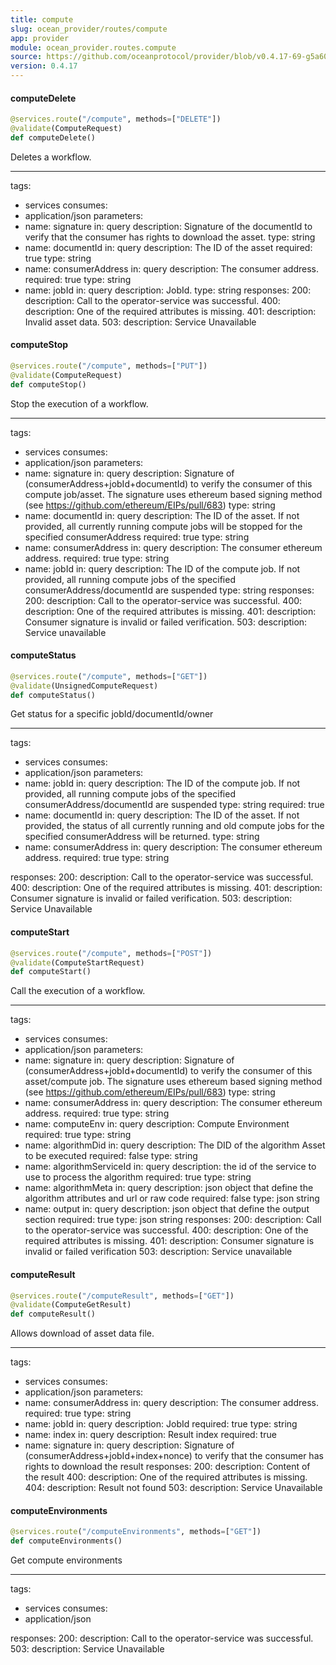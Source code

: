 ```yaml
---
title: compute
slug: ocean_provider/routes/compute
app: provider
module: ocean_provider.routes.compute
source: https://github.com/oceanprotocol/provider/blob/v0.4.17-69-g5a60369/ocean_provider/routes/compute.py
version: 0.4.17
---
```

#### computeDelete

```python
@services.route("/compute", methods=["DELETE"])
@validate(ComputeRequest)
def computeDelete()
```

Deletes a workflow.

---
tags:
  - services
consumes:
  - application/json
parameters:
  - name: signature
    in: query
    description: Signature of the documentId to verify that the consumer has rights to download the asset.
    type: string
  - name: documentId
    in: query
    description: The ID of the asset
    required: true
    type: string
  - name: consumerAddress
    in: query
    description: The consumer address.
    required: true
    type: string
  - name: jobId
    in: query
    description: JobId.
    type: string
responses:
  200:
    description: Call to the operator-service was successful.
  400:
    description: One of the required attributes is missing.
  401:
    description: Invalid asset data.
  503:
    description: Service Unavailable

#### computeStop

```python
@services.route("/compute", methods=["PUT"])
@validate(ComputeRequest)
def computeStop()
```

Stop the execution of a workflow.

---
tags:
  - services
consumes:
  - application/json
parameters:
  - name: signature
    in: query
    description: Signature of (consumerAddress+jobId+documentId) to verify the consumer of
        this compute job/asset. The signature uses ethereum based signing method
        (see https://github.com/ethereum/EIPs/pull/683)
    type: string
  - name: documentId
    in: query
    description: The ID of the asset. If not provided, all currently running compute
        jobs will be stopped for the specified consumerAddress
    required: true
    type: string
  - name: consumerAddress
    in: query
    description: The consumer ethereum address.
    required: true
    type: string
  - name: jobId
    in: query
    description: The ID of the compute job. If not provided, all running compute jobs of
        the specified consumerAddress/documentId are suspended
    type: string
responses:
  200:
    description: Call to the operator-service was successful.
  400:
    description: One of the required attributes is missing.
  401:
    description: Consumer signature is invalid or failed verification.
  503:
    description: Service unavailable

#### computeStatus

```python
@services.route("/compute", methods=["GET"])
@validate(UnsignedComputeRequest)
def computeStatus()
```

Get status for a specific jobId/documentId/owner

---
tags:
  - services
consumes:
  - application/json
parameters:
  - name: jobId
    in: query
    description: The ID of the compute job. If not provided, all running compute jobs of
        the specified consumerAddress/documentId are suspended
    type: string
    required: true
  - name: documentId
    in: query
    description: The ID of the asset. If not provided, the status of all
        currently running and old compute jobs for the specified consumerAddress will be returned.
    type: string
  - name: consumerAddress
    in: query
    description: The consumer ethereum address.
    required: true
    type: string

responses:
  200:
    description: Call to the operator-service was successful.
  400:
    description: One of the required attributes is missing.
  401:
    description: Consumer signature is invalid or failed verification.
  503:
    description: Service Unavailable

#### computeStart

```python
@services.route("/compute", methods=["POST"])
@validate(ComputeStartRequest)
def computeStart()
```

Call the execution of a workflow.

---
tags:
  - services
consumes:
  - application/json
parameters:
  - name: signature
    in: query
    description: Signature of (consumerAddress+jobId+documentId) to verify the consumer of
        this asset/compute job. The signature uses ethereum based signing method
        (see https://github.com/ethereum/EIPs/pull/683)
    type: string
  - name: consumerAddress
    in: query
    description: The consumer ethereum address.
    required: true
    type: string
  - name: computeEnv
    in: query
    description: Compute Environment
    required: true
    type: string
  - name: algorithmDid
    in: query
    description: The DID of the algorithm Asset to be executed
    required: false
    type: string
  - name: algorithmServiceId
    in: query
    description: the id of the service to use to process the algorithm
    required: true
    type: string
  - name: algorithmMeta
    in: query
    description: json object that define the algorithm attributes and url or raw code
    required: false
    type: json string
  - name: output
    in: query
    description: json object that define the output section
    required: true
    type: json string
responses:
  200:
    description: Call to the operator-service was successful.
  400:
    description: One of the required attributes is missing.
  401:
    description: Consumer signature is invalid or failed verification
  503:
    description: Service unavailable

#### computeResult

```python
@services.route("/computeResult", methods=["GET"])
@validate(ComputeGetResult)
def computeResult()
```

Allows download of asset data file.

---
tags:
  - services
consumes:
  - application/json
parameters:
  - name: consumerAddress
    in: query
    description: The consumer address.
    required: true
    type: string
  - name: jobId
    in: query
    description: JobId
    required: true
    type: string
  - name: index
    in: query
    description: Result index
    required: true
  - name: signature
    in: query
    description: Signature of (consumerAddress+jobId+index+nonce) to verify that the consumer has rights to download the result
responses:
  200:
    description: Content of the result
  400:
    description: One of the required attributes is missing.
  404:
    description: Result not found
  503:
    description: Service Unavailable

#### computeEnvironments

```python
@services.route("/computeEnvironments", methods=["GET"])
def computeEnvironments()
```

Get compute environments

---
tags:
  - services
consumes:
  - application/json

responses:
  200:
    description: Call to the operator-service was successful.
  503:
    description: Service Unavailable

